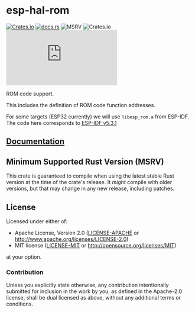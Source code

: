 # esp-hal-rom

[![Crates.io](https://img.shields.io/crates/v/esp-hal-rom?labelColor=1C2C2E&color=C96329&logo=Rust&style=flat-square)](https://crates.io/crates/esp-hal-rom)
[![docs.rs](https://img.shields.io/docsrs/esp-hal-rom?labelColor=1C2C2E&color=C96329&logo=rust&style=flat-square)](https://docs.espressif.com/projects/rust/esp-hal-rom/latest/)
![MSRV](https://img.shields.io/badge/MSRV-1.84-blue?labelColor=1C2C2E&style=flat-square)
![Crates.io](https://img.shields.io/crates/l/esp-hal-rom?labelColor=1C2C2E&style=flat-square)
[![Matrix](https://img.shields.io/matrix/esp-rs:matrix.org?label=join%20matrix&labelColor=1C2C2E&color=BEC5C9&logo=matrix&style=flat-square)](https://matrix.to/#/#esp-rs:matrix.org)

ROM code support.

This includes the definition of ROM code function addresses.

For some targets (ESP32 currently) we will use `libesp_rom.a` from ESP-IDF. The code here corresponds to [ESP-IDF v5.3.1](https://github.com/espressif/esp-idf/blob/v5.3.1/components/esp_rom/patches/esp_rom_spiflash.c)

## [Documentation](https://docs.espressif.com/projects/rust/esp-hal-rom/latest/)

## Minimum Supported Rust Version (MSRV)

This crate is guaranteed to compile when using the latest stable Rust version at the time of the crate's release. It _might_ compile with older versions, but that may change in any new release, including patches.

## License

Licensed under either of:

- Apache License, Version 2.0 ([LICENSE-APACHE](../LICENSE-APACHE) or http://www.apache.org/licenses/LICENSE-2.0)
- MIT license ([LICENSE-MIT](../LICENSE-MIT) or http://opensource.org/licenses/MIT)

at your option.

### Contribution

Unless you explicitly state otherwise, any contribution intentionally submitted for inclusion in
the work by you, as defined in the Apache-2.0 license, shall be dual licensed as above, without
any additional terms or conditions.
